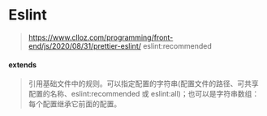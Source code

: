 # Eslint 
> https://www.clloz.com/programming/front-end/js/2020/08/31/prettier-eslint/
 eslint:recommended

#### extends
> 引用基础文件中的规则。可以指定配置的字符串(配置文件的路径、可共享配置的名称、eslint:recommended 或 eslint:all)；也可以是字符串数组：每个配置继承它前面的配置。



